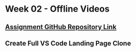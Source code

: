 # **Week 02 - Offline Videos**


## [Assignment GitHub Repository Link](https://github.com/100xdevs-cohort-3/assignments)

## Create Full VS Code Landing Page Clone